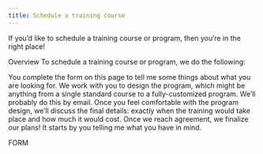 ```yaml
---
title: Schedule a training course
---
```


If you’d like to schedule a training course or program, then you’re in the right place!

Overview
To schedule a training course or program, we do the following:

You complete the form on this page to tell me some things about what you are looking for.
We work with you to design the program, which might be anything from a single standard course to a fully-customized program. We’ll probably do this by email.
Once you feel comfortable with the program design, we’ll discuss the final details: exactly when the training would take place and how much it would cost.
Once we reach agreement, we finalize our plans!
It starts by you telling me what you have in mind.

FORM